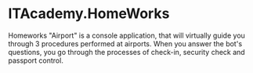 # ITAcademy.HomeWorks
Homeworks
"Airport" is a console application, that will virtually guide you through 3 procedures performed at airports. When you answer the bot's questions, you go through the processes of check-in, security check and passport control.
